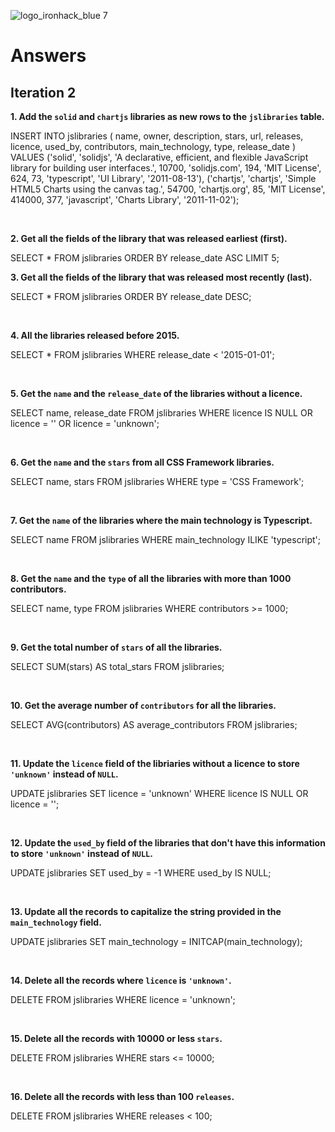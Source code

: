 ![logo_ironhack_blue 7](https://user-images.githubusercontent.com/23629340/40541063-a07a0a8a-601a-11e8-91b5-2f13e4e6b441.png)

# Answers

## Iteration 2

**1. Add the `solid` and `chartjs` libraries as new rows to the `jslibraries` table.**

<!-- Your Query Goes Here -->

INSERT INTO jslibraries (
name, owner, description, stars, url, releases, licence, used_by, contributors, main_technology, type, release_date
)
VALUES
('solid', 'solidjs', 'A declarative, efficient, and flexible JavaScript library for building user interfaces.', 10700, 'solidjs.com', 194, 'MIT License', 624, 73, 'typescript', 'UI Library', '2011-08-13'),
('chartjs', 'chartjs', 'Simple HTML5 Charts using the canvas tag.', 54700, 'chartjs.org', 85, 'MIT License', 414000, 377, 'javascript', 'Charts Library', '2011-11-02');

<br>

**2. Get all the fields of the library that was released earliest (first).**

<!-- Your Query Goes Here -->

SELECT \* FROM jslibraries ORDER BY release_date ASC LIMIT 5;
<br>

**3. Get all the fields of the library that was released most recently (last).**

<!-- Your Query Goes Here -->

SELECT \* FROM jslibraries ORDER BY release_date DESC;

<br>

**4. All the libraries released before 2015.**

<!-- Your Query Goes Here -->

SELECT \* FROM jslibraries
WHERE release_date < '2015-01-01';

<br>

**5. Get the `name` and the `release_date` of the libraries without a licence.**

<!-- Your Query Goes Here -->

SELECT name, release_date
FROM jslibraries
WHERE licence IS NULL OR licence = '' OR licence = 'unknown';

<br>

**6. Get the `name` and the `stars` from all CSS Framework libraries.**

<!-- Your Query Goes Here -->

SELECT name, stars
FROM jslibraries
WHERE type = 'CSS Framework';

<br>

**7. Get the `name` of the libraries where the main technology is Typescript.**

<!-- Your Query Goes Here -->

SELECT name
FROM jslibraries
WHERE main_technology ILIKE 'typescript';

<br>

**8. Get the `name` and the `type` of all the libraries with more than 1000 contributors.**

<!-- Your Query Goes Here -->

SELECT name, type
FROM jslibraries
WHERE contributors >= 1000;

<br>

**9. Get the total number of `stars` of all the libraries.**

<!-- Your Query Goes Here -->

SELECT SUM(stars) AS total_stars
FROM jslibraries;

<br>

**10. Get the average number of `contributors` for all the libraries.**

<!-- Your Query Goes Here -->

SELECT AVG(contributors) AS average_contributors
FROM jslibraries;

<br>

**11. Update the `licence` field of the libriaries without a licence to store `'unknown'` instead of `NULL`.**

<!-- Your Query Goes Here -->

UPDATE jslibraries
SET licence = 'unknown'
WHERE licence IS NULL OR licence = '';

<br>

**12. Update the `used_by` field of the libraries that don't have this information to store `'unknown'` instead of `NULL`.**

<!-- Your Query Goes Here -->

UPDATE jslibraries
SET used_by = -1
WHERE used_by IS NULL;

<br>

**13. Update all the records to capitalize the string provided in the `main_technology` field.**

<!-- Your Query Goes Here -->

UPDATE jslibraries
SET main_technology = INITCAP(main_technology);

<br>

**14. Delete all the records where `licence` is `'unknown'`.**

<!-- Your Query Goes Here -->

DELETE FROM jslibraries
WHERE licence = 'unknown';

<br>

**15. Delete all the records with 10000 or less `stars`.**

<!-- Your Query Goes Here -->

DELETE FROM jslibraries
WHERE stars <= 10000;

<br>

**16. Delete all the records with less than 100 `releases`.**

<!-- Your Query Goes Here -->

DELETE FROM jslibraries
WHERE releases < 100;

<br>

